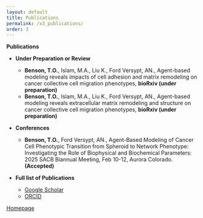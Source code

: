 ```yaml
---
layout: default
title: Publications
permalink: /x3_publications/
order: 3
---
```


**Publications**

- **Under Preparation or Review**
	- **Benson, T.O.**, Islam, M.A., Liu K., Ford Versypt, AN., Agent-based modeling reveals impacts of cell adhesion and matrix remodeling on cancer collective cell migration phenotypes, **bioRxiv (under preparation)**
 	- **Benson, T.O.**, Islam, M.A., Liu K., Ford Versypt, AN., Agent-based modeling reveals extracellular matrix remodeling and structure on cancer collective cell migration phenotypes, **bioRxiv (under preparation)**	
	

- **Conferences**
	- **Benson, T.O.**, Ford Versypt, AN., Agent-Based Modeling of Cancer Cell Phenotypic Transition from Spheroid to Network Phenotype: Investigating the Role of Biophysical and Biochemical Parameters: 2025 SACB Biannual Meeting, Feb 10-12, Aurora Colorado. **(Accepted)**
 	

- **Full list of Publications**
	- [Google Scholar](https://scholar.google.com/citations?user=w6a-w4MAAAAJ&hl=en)
	- [ORCID](https://orcid.org/0000-0001-6523-8595) 

[Homepage](/)
